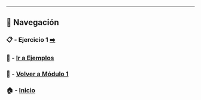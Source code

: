 ---

## 🔁 Navegación

### 📋 - Ejercicio 1 [➡️](./Ejercicio_1.md)

### 🧪 - [Ir a Ejemplos](../Ejemplos/README.md)

### 📘 - [Volver a Módulo 1](./Modulo_1.md) 

### 🏠 - [Inicio](../README.md)
